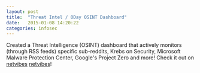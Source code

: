 ```yaml
---
layout: post
title:  "Threat Intel / ODay OSINT Dashboard"
date:   2015-01-08 14:20:22
categories: infosec
---
```


Created a Threat Intelligence (OSINT) dashboard that actively monitors (through RSS feeds) specific sub-reddits, Krebs on Security, Microsoft Malware Protection Center, Google's Project Zero and more!
Check it out on [netvibes] [netvibes]!


[netvibes]:      http://www.netvibes.com/midnightslacker#Zero_Day_Tracker
